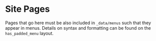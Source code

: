 # Site Pages

Pages that go here must be also included in `_data/menus` such that they
appear in menus. Details on syntax and formatting can be found on the
`has_padded_menu` layout.
